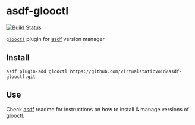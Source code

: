 # asdf-glooctl

[![Build Status](https://travis-ci.org/virtualstaticvoid/asdf-glooctl.svg?branch=master)](https://travis-ci.org/virtualstaticvoid/asdf-glooctl)

[`glooctl`][util] plugin for [asdf](https://github.com/asdf-vm/asdf) version manager

## Install

```
asdf plugin-add glooctl https://github.com/virtualstaticvoid/asdf-glooctl.git
```

## Use

Check [asdf](https://github.com/asdf-vm/asdf) readme for instructions on how to install & manage versions of glooctl.

[util]: https://github.com/solo-io/glooctl
